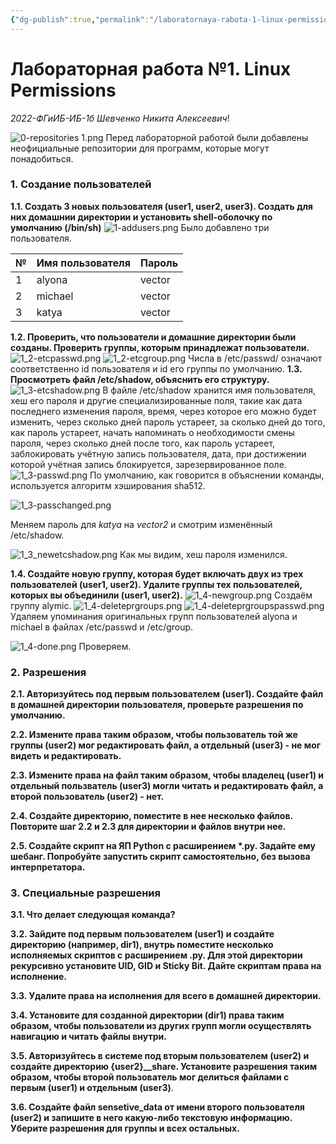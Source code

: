 ```yaml
---
{"dg-publish":true,"permalink":"/laboratornaya-rabota-1-linux-permissions/","dgShowFileTree":true}
---
```


# Лабораторная работа №1. Linux Permissions

*2022-ФГиИБ-ИБ-1б Шевченко Никита Алексеевич*!

![0-repositories 1.png](/img/user/0-repositories%201.png)
Перед лабораторной работой были добавлены неофициальные репозитории для программ, которые могут понадобиться.
### 1. Создание пользователей
**1.1. Создать 3 новых пользователя (user1, user2, user3). Создать для них домашнии директории и установить shell-оболочку по умолчанию (/bin/sh)**
![1-addusers.png](/img/user/1-addusers.png)
Было добавлено три пользователя. 

| №   | Имя пользователя | Пароль |
| --- | ---------------- | ------ |
| 1   | alyona           | vector |
| 2   | michael          | vector |
| 3   | katya            | vector |

**1.2. Проверить, что пользователи и домашние директории были созданы. Проверить группы, которым принадлежат пользователи.**
![1_2-etcpasswd.png](/img/user/1_2-etcpasswd.png)
![1_2-etcgroup.png](/img/user/1_2-etcgroup.png)
Числа в /etc/passwd/ означают соответственно id пользователя и id его группы по умолчанию. 
**1.3. Просмотреть файл /etc/shadow, объяснить его структуру.**
![1_3-etcshadow.png](/img/user/1_3-etcshadow.png)
В файле /etc/shadow хранится имя пользователя, хеш его пароля и другие специализированные поля, такие как дата последнего изменения пароля, время, через которое его можно будет изменить, через сколько дней пароль устареет, за сколько дней до того, как пароль устареет, начать напоминать о необходимости смены пароля, через сколько дней после того, как пароль устареет, заблокировать учётную запись пользователя, дата, при достижении которой учётная запись блокируется, зарезервированное поле.
![1_3-passwd.png](/img/user/1_3-passwd.png)
По умолчанию, как говорится в объяснении команды, используется алгоритм хэширования sha512.

![1_3-passchanged.png](/img/user/1_3-passchanged.png)

Меняем пароль для *katya* на *vector2* и смотрим изменённый /etc/shadow.

![1_3_newetcshadow.png](/img/user/1_3_newetcshadow.png)
Как мы видим, хеш пароля изменился.

**1.4. Создайте новую группу, которая будет включать двух из трех пользователей (user1, user2). Удалите группы тех пользователей, которых вы объединили (user1, user2).**
![1_4-newgroup.png](/img/user/1_4-newgroup.png)
Создаём группу alymic. 
![1_4-deleteprgroups.png](/img/user/1_4-deleteprgroups.png)
![1_4-deleteprgroupspasswd.png](/img/user/1_4-deleteprgroupspasswd.png)
Удаляем упоминания оригинальных групп пользователей alyona и michael в файлах /etc/passwd и /etc/group.

![1_4-done.png](/img/user/1_4-done.png)
Проверяем.
### 2. Разрешения

**2.1. Авторизуйтесь под первым пользователем (user1). Создайте файл в домашней директории пользователя, проверьте разрешения по умолчанию.**

**2.2. Измените права таким образом, чтобы пользователь той же группы (user2) мог редактировать файл, а отдельный (user3) - не мог видеть и редактировать.**

**2.3. Измените права на файл таким образом, чтобы владелец (user1) и отдельный пользватель (user3) могли читать и редактировать файл, а второй пользователь (user2) - нет.**

**2.4. Создайте директорию, поместите в нее несколько файлов. Повторите шаг 2.2 и 2.3 для директории и файлов внутри нее.**

**2.5. Создайте скрипт на ЯП Python с расширением $*$.py. Задайте ему шебанг. Попробуйте запустить скрипт самостоятельно, без вызова интерпретатора.**

### 3. Специальные разрешения

**3.1. Что делает следующая команда?**

**3.2. Зайдите под первым пользователем (user1) и создайте директорию (например, dir1), внутрь поместите несколько исполняемых скриптов с расширением .py. Для этой директории рекурсивно установите UID, GID и Sticky Bit. Дайте скриптам права на исполнение.**

**3.3. Удалите права на исполнения для всего в домашней директории.**

**3.4. Установите для созданной директории (dir1) права таким образом, чтобы пользователи из других групп могли осуществлять навигацию и читать файлы внутри.**

**3.5. Авторизуйтесь в системе под вторым пользователем (user2) и создайте директорию {user2}__share. Установите разрешения таким образом, чтобы второй пользователь мог делиться файлами с первым (user1) и отдельным (user3)**.

**3.6. Создайте файл sensetive_data от имени второго пользователя (user2) и запишите в него какую-либо текстовую информацию. Уберите разрешения для группы и всех остальных.**
